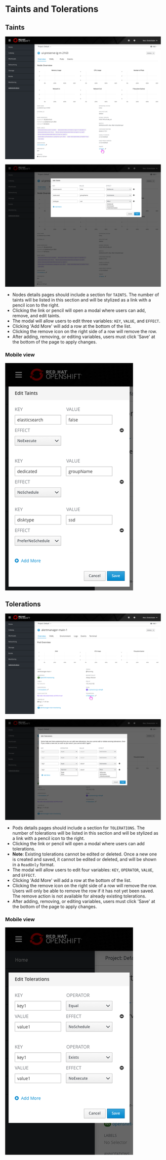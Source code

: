 # Taints and Tolerations

## Taints
![taints](img/node-details.png)

![taints2](img/node-taints.png)
* Nodes details pages should include a section for `TAINTS`. The number of taints will be listed in this section and will be stylized as a link with a pencil icon to the right.
* Clicking the link or pencil will open a modal where users can add, remove, and edit taints.
* The modal will allow users to edit three variables: `KEY`, `VALUE`, and `EFFECT`.
* Clicking 'Add More' will add a row at the bottom of the list.
* Clicking the remove icon on the right side of a row will remove the row.
* After adding, removing, or editing variables, users must click 'Save' at the bottom of the page to apply changes.

### Mobile view
![taints mobile](img/node-taints-mobile.png)


## Tolerations
![tolerations](img/pod-details.png)

![tolerations2](img/pod-tolerations.png)
* Pods details pages should include a section for `TOLERATIONS`. The number of tolerations will be listed in this section and will be stylized as a link with a pencil icon to the right.
* Clicking the link or pencil will open a modal where users can add tolerations.
* **Note**: Existing tolerations cannot be edited or deleted. Once a new one is created and saved, it cannot be edited or deleted, and will be shown in a `ReadOnly` format.
* The modal will allow users to edit four variables: `KEY`, `OPERATOR`, `VALUE`, and `EFFECT`.
* Clicking 'Add More' will add a row at the bottom of the list.
* Clicking the remove icon on the right side of a row will remove the row. Users will only be able to remove the row if it has not yet been saved. The remove action is not available for already existing tolerations.
* After adding, removing, or editing variables, users must click 'Save' at the bottom of the page to apply changes.

### Mobile view
![tolerations mobile](img/pod-tolerations-mobile.png)
